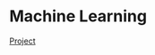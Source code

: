 # Machine Learning

[Project](https://2122moodle.isel.pt/pluginfile.php/1131012/mod_resource/content/1/iasc-proj.pdf)